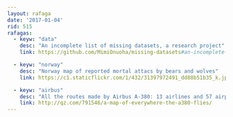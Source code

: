```yaml
---
layout: rafaga
date: '2017-01-04'
rid: 515
rafagas:
  - keyw: "data"
    desc: "An incomplete list of missing datasets, a research project"
    link: https://github.com/MimiOnuoha/missing-datasets#an-incomplete-list-of-missing-data-sets

  - keyw: "norway"
    desc: "Norway map of reported mortal attacs by bears and wolves"
    link: https://c1.staticflickr.com/1/432/31397972491_dd88b51b35_k.jpg

  - keyw: "airbus"
    desc: "All the routes made by Airbus A-380: 13 airlines and 57 airports"
    link: http://qz.com/791546/a-map-of-everywhere-the-a380-flies/
---
```

